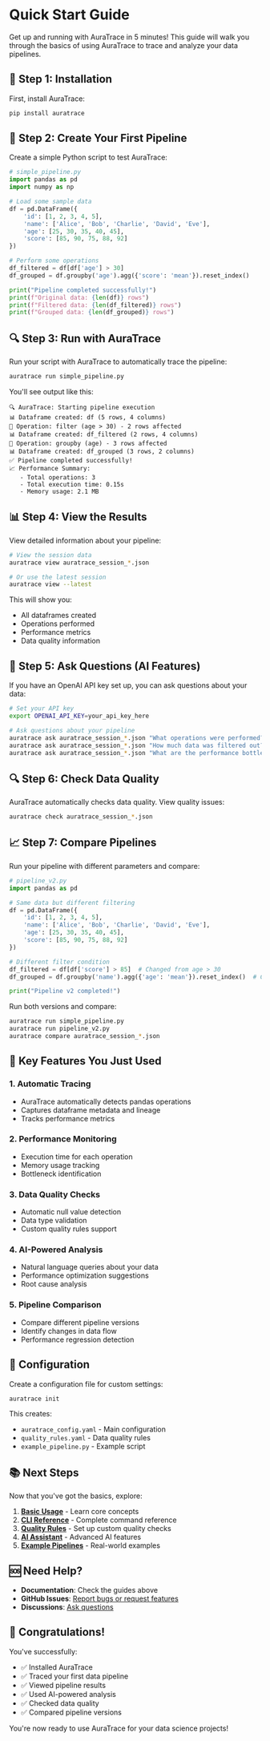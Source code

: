 # Quick Start Guide

Get up and running with AuraTrace in 5 minutes! This guide will walk you through the basics of using AuraTrace to trace and analyze your data pipelines.

## 🚀 Step 1: Installation

First, install AuraTrace:

```bash
pip install auratrace
```

## 📝 Step 2: Create Your First Pipeline

Create a simple Python script to test AuraTrace:

```python
# simple_pipeline.py
import pandas as pd
import numpy as np

# Load some sample data
df = pd.DataFrame({
    'id': [1, 2, 3, 4, 5],
    'name': ['Alice', 'Bob', 'Charlie', 'David', 'Eve'],
    'age': [25, 30, 35, 40, 45],
    'score': [85, 90, 75, 88, 92]
})

# Perform some operations
df_filtered = df[df['age'] > 30]
df_grouped = df.groupby('age').agg({'score': 'mean'}).reset_index()

print("Pipeline completed successfully!")
print(f"Original data: {len(df)} rows")
print(f"Filtered data: {len(df_filtered)} rows")
print(f"Grouped data: {len(df_grouped)} rows")
```

## 🔍 Step 3: Run with AuraTrace

Run your script with AuraTrace to automatically trace the pipeline:

```bash
auratrace run simple_pipeline.py
```

You'll see output like this:

```
🔍 AuraTrace: Starting pipeline execution
📊 Dataframe created: df (5 rows, 4 columns)
🔧 Operation: filter (age > 30) - 2 rows affected
📊 Dataframe created: df_filtered (2 rows, 4 columns)
🔧 Operation: groupby (age) - 3 rows affected
📊 Dataframe created: df_grouped (3 rows, 2 columns)
✅ Pipeline completed successfully!
📈 Performance Summary:
   - Total operations: 3
   - Total execution time: 0.15s
   - Memory usage: 2.1 MB
```

## 📊 Step 4: View the Results

View detailed information about your pipeline:

```bash
# View the session data
auratrace view auratrace_session_*.json

# Or use the latest session
auratrace view --latest
```

This will show you:
- All dataframes created
- Operations performed
- Performance metrics
- Data quality information

## 🤖 Step 5: Ask Questions (AI Features)

If you have an OpenAI API key set up, you can ask questions about your data:

```bash
# Set your API key
export OPENAI_API_KEY=your_api_key_here

# Ask questions about your pipeline
auratrace ask auratrace_session_*.json "What operations were performed?"
auratrace ask auratrace_session_*.json "How much data was filtered out?"
auratrace ask auratrace_session_*.json "What are the performance bottlenecks?"
```

## 🔍 Step 6: Check Data Quality

AuraTrace automatically checks data quality. View quality issues:

```bash
auratrace check auratrace_session_*.json
```

## 📈 Step 7: Compare Pipelines

Run your pipeline with different parameters and compare:

```python
# pipeline_v2.py
import pandas as pd

# Same data but different filtering
df = pd.DataFrame({
    'id': [1, 2, 3, 4, 5],
    'name': ['Alice', 'Bob', 'Charlie', 'David', 'Eve'],
    'age': [25, 30, 35, 40, 45],
    'score': [85, 90, 75, 88, 92]
})

# Different filter condition
df_filtered = df[df['score'] > 85]  # Changed from age > 30
df_grouped = df.groupby('name').agg({'age': 'mean'}).reset_index()  # Changed grouping

print("Pipeline v2 completed!")
```

Run both versions and compare:

```bash
auratrace run simple_pipeline.py
auratrace run pipeline_v2.py
auratrace compare auratrace_session_*.json
```

## 🎯 Key Features You Just Used

### 1. **Automatic Tracing**
- AuraTrace automatically detects pandas operations
- Captures dataframe metadata and lineage
- Tracks performance metrics

### 2. **Performance Monitoring**
- Execution time for each operation
- Memory usage tracking
- Bottleneck identification

### 3. **Data Quality Checks**
- Automatic null value detection
- Data type validation
- Custom quality rules support

### 4. **AI-Powered Analysis**
- Natural language queries about your data
- Performance optimization suggestions
- Root cause analysis

### 5. **Pipeline Comparison**
- Compare different pipeline versions
- Identify changes in data flow
- Performance regression detection

## 🔧 Configuration

Create a configuration file for custom settings:

```bash
auratrace init
```

This creates:
- `auratrace_config.yaml` - Main configuration
- `quality_rules.yaml` - Data quality rules
- `example_pipeline.py` - Example script

## 📚 Next Steps

Now that you've got the basics, explore:

1. **[Basic Usage](basic-usage.md)** - Learn core concepts
2. **[CLI Reference](cli-reference.md)** - Complete command reference
3. **[Quality Rules](quality-rules.md)** - Set up custom quality checks
4. **[AI Assistant](ai-assistant.md)** - Advanced AI features
5. **[Example Pipelines](examples/pipelines.md)** - Real-world examples

## 🆘 Need Help?

- **Documentation**: Check the guides above
- **GitHub Issues**: [Report bugs or request features](https://github.com/auratrace/auratrace/issues)
- **Discussions**: [Ask questions](https://github.com/auratrace/auratrace/discussions)

## 🎉 Congratulations!

You've successfully:
- ✅ Installed AuraTrace
- ✅ Traced your first data pipeline
- ✅ Viewed pipeline results
- ✅ Used AI-powered analysis
- ✅ Checked data quality
- ✅ Compared pipeline versions

You're now ready to use AuraTrace for your data science projects! 
